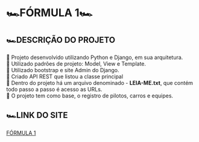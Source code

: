 <h1>🏎FÓRMULA 1🏎</h1>

<h2>🏎DESCRIÇÃO DO PROJETO</h2>
<p>
🏁 Projeto desenvolvido utilizando Python e Django, em sua arquitetura.</br>
🏁 Utilizado padrões de projeto: Model, View e Template. </br>
🏁 Utilizado bootstrap e site Admin do Django. <br>
🏁 Criado API REST que listou a classe principal <br>
🏁 Dentro do projeto há um arquivo denominado - <strong>LEIA-ME.txt</strong>, que contém todo passo a passo é acesso as URLs. <br>
🏁 O projeto tem como base, o registro de pilotos, carros e equipes. <br>
</p> 

<h2>🏎LINK DO SITE</h2>
<p><a href="https://formula1--matheusrafas.repl.co/">FÓRMULA 1</a></p>
